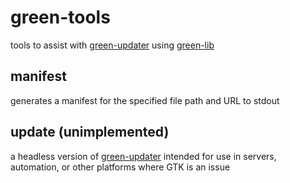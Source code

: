 # green-tools
tools to assist with [green-updater](https://github.com/urlordjames/green-updater) using [green-lib](https://github.com/urlordjames/green-lib)

## manifest
generates a manifest for the specified file path and URL to stdout

## update (unimplemented)
a headless version of [green-updater](https://github.com/urlordjames/green-updater) intended for use in servers, automation, or other platforms where GTK is an issue